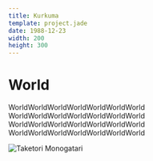 ```yaml
---
title: Kurkuma
template: project.jade
date: 1988-12-23
width: 200
height: 300
---
```

# World

WorldWorldWorldWorldWorldWorldWorld WorldWorldWorldWorldWorldWorldWorld WorldWorldWorldWorldWorldWorldWorld WorldWorldWorldWorldWorldWorldWorld

![Taketori Monogatari](1.jpeg)
